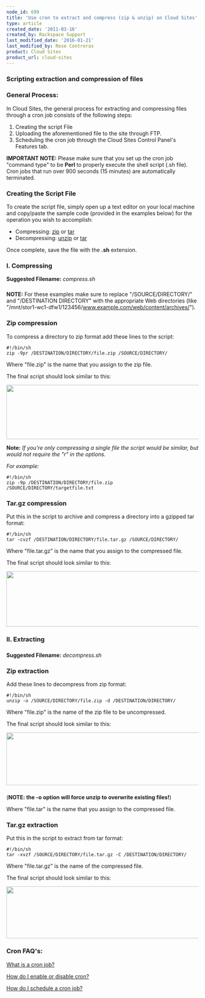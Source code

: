 ```yaml
---
node_id: 699
title: 'Use cron to extract and compress (zip & unzip) on Cloud Sites'
type: article
created_date: '2011-03-16'
created_by: Rackspace Support
last_modified_date: '2016-01-21'
last_modified_by: Rose Contreras
product: Cloud Sites
product_url: cloud-sites
---
```


### Scripting extraction and compression of files

### General Process:

In Cloud Sites, the general process for extracting and compressing files
through a cron job consists of the following steps:

1.  Creating the script File
2.  Uploading the aforementioned file to the site through FTP.
3.  Scheduling the cron job through the Cloud Sites Control Panel's
    Features tab.

**IMPORTANT NOTE:** Please make sure that you set up the cron job
"command type" to be **Perl** to properly execute the shell script (.sh
file). Cron jobs that run over 900 seconds (15 minutes) are
automatically terminated.

### Creating the Script File

To create the script file, simply open up a text editor on your local
machine and copy/paste the sample code (provided in the examples below)
for the operation you wish to accomplish:

-   Compressing: [zip](#zip) or [tar](#tar)
-   Decompressing: [unzip](#unzip) or [tar](#untar)

Once complete, save the file with the **.sh** extension.

### <span>I. Compressing</span>

**Suggested Filename:** *compress.sh*

###

**NOTE:** For these examples make sure to replace "/SOURCE/DIRECTORY/"
and "/DESTINATION DIRECTORY" with the appropriate Web directories (like
"/mnt/stor1-wc1-dfw1/123456/www.example.com/web/content/archives/").

### Zip compression

To compress a directory to zip format add these lines to the script:

    #!/bin/sh
    zip -9pr /DESTINATION/DIRECTORY/file.zip /SOURCE/DIRECTORY/

Where "file.zip" is the name that you assign to the zip file.

The final script should look similar to this:

<img src="https://8026b2e3760e2433679c-fffceaebb8c6ee053c935e8915a3fbe7.ssl.cf2.rackcdn.com/field/image/Zip_script_visual.png" width="709" height="142" />

**Note:** *If you're only compressing a single file the script would be
similar, but would not require the "r" in the options.*

*For example:*

    #!/bin/sh
    zip -9p /DESTINATION/DIRECTORY/file.zip /SOURCE/DIRECTORY/targetfile.txt

###

###

### Tar.gz compression

Put this in the script to archive and compress a directory into a
gzipped tar format:

    #!/bin/sh
    tar -cvzf /DESTINATION/DIRECTORY/file.tar.gz /SOURCE/DIRECTORY/

Where "file.tar.gz" is the name that you assign to the compressed file.

The final script should look similar to this:

<img src="https://8026b2e3760e2433679c-fffceaebb8c6ee053c935e8915a3fbe7.ssl.cf2.rackcdn.com/field/image/Zip_script_visual.png" width="727" height="145" />

### <span>II. Extracting</span>

###

**Suggested Filename:** *decompress.sh*

### Zip extraction

Add these lines to decompress from zip format:

    #!/bin/sh
    unzip -o /SOURCE/DIRECTORY/file.zip -d /DESTINATION/DIRECTORY/

Where "file.zip" is the name of the zip file to be uncompressed.

The final script should look similar to this:

<img src="https://8026b2e3760e2433679c-fffceaebb8c6ee053c935e8915a3fbe7.ssl.cf2.rackcdn.com/field/image/Unzip_script_visual_0.png" width="717" height="138" />

###

(**NOTE: the -o option will force unzip to overwrite existing files!**)

Where "file.tar" is the name that you assign to the compressed file.

### Tar.gz extraction

Put this in the script to extract from tar format:

    #!/bin/sh
    tar -xvzf /SOURCE/DIRECTORY/file.tar.gz -C /DESTINATION/DIRECTORY/

Where "file.tar.gz" is the name of the compressed file.

The final script should look similar to this:

<img src="https://8026b2e3760e2433679c-fffceaebb8c6ee053c935e8915a3fbe7.ssl.cf2.rackcdn.com/field/image/Untar_script_visual.png" width="712" height="136" />

### Cron FAQ's:

[What is a cron
job?](/how-to/cloud-sites-faq "What is a cron job?")

[How do I enable or disable
cron?](/how-to/enable-or-disable-a-cloud-sites-scheduled-task-cron-job "How do I enable or disable cron?")

[How do I schedule a cron
job?](/how-to/how-do-i-schedule-a-cron-job-for-cloud-sites "How do I schedule a cron job?")

